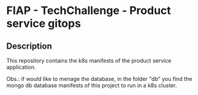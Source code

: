 # FIAP - TechChallenge - Product service gitops

## Description

This repository contains the k8s manifests of the product service application.

Obs.: if would like to menage the database, in the folder "db" you find the mongo db database manifests of this project to run in a k8s cluster.